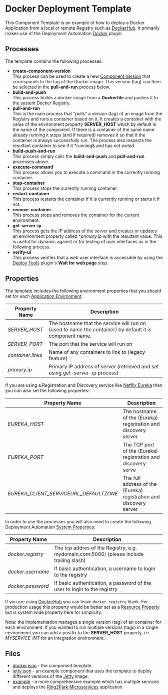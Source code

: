 # Docker Deployment Template

This Component Template is an example of how to deploy a Docker Application from a local or remote Registry such as
[DockerHub](https://hub.docker.com/). 
It primarily makes use of the Deployment Automation 
[Docker](http://help.serena.com/doc_center/sra/ver6_3/SDA_Plugin_Index/sra_plug_docker.html#dockerplug) plugin.

Processes
---------

The template contains the following processes:

 - **create-component-version**  
   This process can be used to create a new [Component Version](http://help.serena.com/doc_center/sra/ver6_3/sda_help/ConcCompVer.html#concept651)
   that corresponds to the tag of the Docker image. This version (tag) can then be selected in the **pull-and-run** 
   process below.  
 - **build-and-push**  
   This process builds a docker image from a **Dockerfile** and pushes it to the system Docker Registry. 
 - **pull-and-run**  
   This is the main process that "pulls" a version (tag)  of an image from the Registry and runs a container based on it.
   It creates a container with the value of the environment property **SERVER_HOST** which by default is the name of the component. If
   there is a container of the same name already running it stops (and if required) removes it so that it the container
   is always successfully run. The process also inspects the resultant container to see if it *running& and has not *exited*.   
 - **build-push-and-run**  
   This process simply calls the **build-and-push** and **pull-and-run** processes above.   
 - **execute-command**  
   This process allows you to execute a command in the currently running container.   
 - **stop-container**  
   This process stops the currently running container.  
 - **restart-container**  
   This process restarts the container if it is currently running or starts it if not.  
 - **remove-container**  
   This process stops and removes the container for the current environment.  
 - **get-server-ip**  
   This process gets the IP address of the server and creates or updates an environment property called **primary.ip* with
   the resultant value. This is useful for dynamic against or for testing of user interfaces as in the following process.
 - **verify-ui**  
   This process verifies that a web user interface is accessible by using the [Deploy Tools](http://help.serena.com/doc_center/sra/ver6_3/SDA_Plugin_Index/sra_plug_deptools.html#sradeptoolsplug)
   plugin's **Wait for web page** step. 

Properties
----------

The template includes the following environment properties that you should set for each [Application
Environment](http://help.serena.com/doc_center/sra/ver6_3/sda_help/sra_ui_appenvs.html#srauienv):

Property Name                             | Description
------------------------------------------|----------------------------------------------------------------------
*SERVER_HOST*                             | The hostname that the service will run on (used to name the container) by default it is component name.
*SERVER_PORT*                             | The port that the service will run on 
*container.links*                         | Name of any containers to link to (legacy feature)
*primary.ip*                              | Primary IP address of server (retrieved and set using get-server-ip process) 

If you are using a Registration and Discovery service like [Netflix Eureka](https://github.com/Netflix/eureka) then you can also
set the following propertes:

Property Name                             | Description
------------------------------------------|----------------------------------------------------------------------
*EUREKA_HOST*                             | The hostname of the (Eureka) registration and discovery server
*EUREKA_PORT*                             | The TCP port of the (Eureka) registration and discovery serve
*EUREKA_CLIENT_SERVICEURL_DEFAULTZONE*    | The full address of the (Eureka) registration and discovery server

In order to use the processes you will also need to create the following Deployment Automation 
[System Properties](http://help.serena.com/doc_center/sra/ver6_3/sda_help/sra_adm_sys_properties.html):

Property Name                             | Description
------------------------------------------|----------------------------------------------------------------------
*docker.registry*                         | The tcp addres of the Registry, e.g. mydomain.com:5000/ (please include trailing slash)
*docker.username*                         | If basic authentication, a username to login to the registry
*docker.password*                         | If basic authentication, a password of the user to login to the registry

If you are using [DockerHub](https://hub.docker.com/) you can leave `docker.registry` blank. For production usage this 
property would be better set as a [Resource Property](http://help.serena.com/doc_center/sra/ver6_3/sda_help/sra_resource_props.html#sraresourceprops)
 but is system wide property here for simplicity. 
 
Note: the implementation manages a single version (tag) of an container for each environment. If you wanted to
run multiple versions (tags) in a single environment you can add a postfix to the **SERVER_HOST** property, i.e. *MYSERVICE-INT*
for an Integration environment.

Files
-----

 - [docker.json](docker.json)  - the component template
 - [jetty.json](jetty.json) - an example component that uses the template to deploy different versions of the [Jetty](https://hub.docker.com/_/jetty) image.
 - [example](example) - a more comprehensive example which has multiple services and deploys the [Ring2Park Microservices](https://github.com/ring2park-microservices) application.
